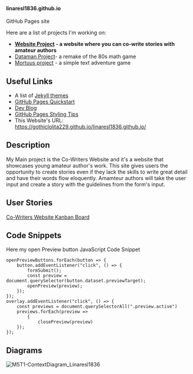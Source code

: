 #### linaresl1836.github.io
GitHub Pages site


Here are a list of projects I'm working on:
<ul>
  
  <li><strong><a href="https://github.com/GothicLolita229/Story-Co-Writing">Website Project</a> - a website where you can co-write stories with amateur authors</strong></li>

  <li><a href="https://github.com/GothicLolita229/CTS285-Dataman">Dataman Project</a>- a remake of the 80s math game</li>
  
  <li><a href="https://github.com/GothicLolita229/CSC-253-Mortuus" target="_blank">Mortuus project</a> - a simple text adventure game</li>

</ul>

## Useful Links

- A list of [Jekyll themes](https://pages.github.com/themes/)
- [GitHub Pages Quickstart](https://pages.github.com)
- [Dev Blog](https://linaresl1836.github.io/dev-blog)
- [GitHub Pages Styling Tips](https://docs.github.com/en/get-started/writing-on-github/getting-started-with-writing-and-formatting-on-github/basic-writing-and-formatting-syntax#quoting-code)
- This Website's URL: https://gothiclolita229.github.io/linaresl1836.github.io/

## Description
My Main project is the Co-Writers Website and it's a website that showcases young amateur author's work. This site gives users the opportunity to create stories even if they lack the skills to write great detail and have their words flow eloquently.
Amamteur authors will take the user input and create a story with the guidelines from the form's input.

## User Stories
[Co-Writers Website Kanban Board](https://github.com/users/GothicLolita229/projects/5)

## Code Snippets

Here my open Preview button JavaScript Code Snippet
```
openPreviewButtons.forEach(button => {
    button.addEventListener("click", () => {
        formSubmit();
        const preview = document.querySelector(button.dataset.previewTarget);
        openPreview(preview);
    });
});
overlay.addEventListener("click", () => {
    const previews = document.querySelectorAll(".preview.active")
    previews.forEach(preview => 
        {
            closePreview(preview)
    });
});
```

## Diagrams

![M5T1-ContextDiagram_Linaresl1836](https://user-images.githubusercontent.com/90853197/205704427-895e08f7-0159-4684-8da7-d9aef27b8dec.png)
